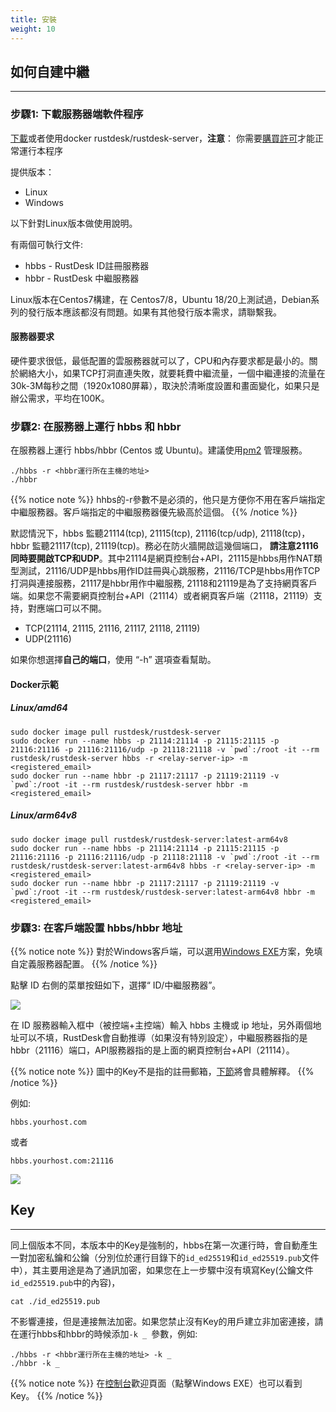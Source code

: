 ```yaml
---
title: 安裝
weight: 10
---
```


## 如何自建中繼
-----------

### 步驟1: 下載服務器端軟件程序

[下載](https://gitee.com/rustdesk/rustdesk-server/)或者使用docker rustdesk/rustdesk-server，**注意**： 你需要[購買許可](https://rustdesk.com/server/)才能正常運行本程序

提供版本：
  - Linux
  - Windows

以下針對Linux版本做使用說明。

有兩個可執行文件:
  - hbbs - RustDesk ID註冊服務器
  - hbbr - RustDesk 中繼服務器

Linux版本在Centos7構建，在 Centos7/8，Ubuntu 18/20上測試過，Debian系列的發行版本應該都沒有問題。如果有其他發行版本需求，請聯繫我。

#### 服務器要求
硬件要求很低，最低配置的雲服務器就可以了，CPU和內存要求都是最小的。關於網絡大小，如果TCP打洞直連失敗，就要耗費中繼流量，一個中繼連接的流量在30k-3M每秒之間（1920x1080屏幕），取決於清晰度設置和畫面變化，如果只是辦公需求，平均在100K。

### 步驟2: 在服務器上運行 hbbs 和 hbbr

在服務器上運行 hbbs/hbbr (Centos 或 Ubuntu)。建議使用[pm2](https://pm2.keymetrics.io/) 管理服務。

```
./hbbs -r <hbbr運行所在主機的地址>
./hbbr
```
{{% notice note %}}
hhbs的-r參數不是必須的，他只是方便你不用在客戶端指定中繼服務器。客戶端指定的中繼服務器優先級高於這個。
{{% /notice %}}

默認情況下，hbbs 監聽21114(tcp), 21115(tcp), 21116(tcp/udp), 21118(tcp)，hbbr 監聽21117(tcp), 21119(tcp)。務必在防火牆開啟這幾個端口， **請注意21116同時要開啟TCP和UDP**。其中21114是網頁控制台+API，21115是hbbs用作NAT類型測試，21116/UDP是hbbs用作ID註冊與心跳服務，21116/TCP是hbbs用作TCP打洞與連接服務，21117是hbbr用作中繼服務, 21118和21119是為了支持網頁客戶端。如果您不需要網頁控制台+API（21114）或者網頁客戶端（21118，21119）支持，對應端口可以不開。

- TCP(21114, 21115, 21116, 21117, 21118, 21119)
- UDP(21116)

如果你想選擇**自己的端口**，使用 “-h” 選項查看幫助。

#### Docker示範
##### Linux/amd64
```
sudo docker image pull rustdesk/rustdesk-server
sudo docker run --name hbbs -p 21114:21114 -p 21115:21115 -p 21116:21116 -p 21116:21116/udp -p 21118:21118 -v `pwd`:/root -it --rm rustdesk/rustdesk-server hbbs -r <relay-server-ip> -m <registered_email>
sudo docker run --name hbbr -p 21117:21117 -p 21119:21119 -v `pwd`:/root -it --rm rustdesk/rustdesk-server hbbr -m <registered_email>
```

##### Linux/arm64v8
```
sudo docker image pull rustdesk/rustdesk-server:latest-arm64v8
sudo docker run --name hbbs -p 21114:21114 -p 21115:21115 -p 21116:21116 -p 21116:21116/udp -p 21118:21118 -v `pwd`:/root -it --rm rustdesk/rustdesk-server:latest-arm64v8 hbbs -r <relay-server-ip> -m <registered_email>
sudo docker run --name hbbr -p 21117:21117 -p 21119:21119 -v `pwd`:/root -it --rm rustdesk/rustdesk-server:latest-arm64v8 hbbr -m <registered_email>
```

### 步驟3: 在客戶端設置 hbbs/hbbr 地址

{{% notice note %}}
對於Windows客戶端，可以選用[Windows EXE](/docs/zh-tw/self-host/console/#windows-exe)方案，免填自定義服務器配置。
{{% /notice %}}

點擊 ID 右側的菜單按鈕如下，選擇“ ID/中繼服務器”。

![](/docs/en/self-host/install/images/server-set-menu.png)

在 ID 服務器輸入框中（被控端+主控端）輸入 hbbs 主機或 ip 地址，另外兩個地址可以不填，RustDesk會自動推導（如果沒有特別設定），中繼服務器指的是hbbr（21116）端口，API服務器指的是上面的網頁控制台+API（21114）。

{{% notice note %}}
圖中的Key不是指的註冊郵箱，[下節](#key)將會具體解釋。
{{% /notice %}}

例如:

```
hbbs.yourhost.com
```

或者

```
hbbs.yourhost.com:21116
```
![](/docs/en/self-host/install/images/server-set-window.png)

## Key
-----------
同上個版本不同，本版本中的Key是強制的，hbbs在第一次運行時，會自動產生一對加密私鑰和公鑰（分別位於運行目錄下的`id_ed25519`和`id_ed25519.pub`文件中），其主要用途是為了通訊加密，如果您在上一步驟中沒有填寫Key(公鑰文件`id_ed25519.pub`中的內容)，

```
cat ./id_ed25519.pub
```

不影響連接，但是連接無法加密。如果您禁止沒有Key的用戶建立非加密連接，請在運行hbbs和hbbr的時候添加`-k _ `參數，例如:
```
./hbbs -r <hbbr運行所在主機的地址> -k _
./hbbr -k _
```

{{% notice note %}}
在[控制台](/docs/zh-tw/self-host/console/)歡迎頁面（點擊Windows EXE）也可以看到Key。
{{% /notice %}}